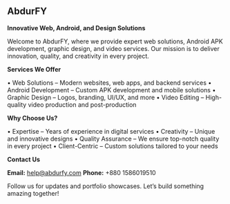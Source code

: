 ## AbdurFY
**Innovative Web, Android, and Design Solutions**

Welcome to AbdurFY, where we provide expert web solutions, Android APK development, graphic design, and video services. Our mission is to deliver innovation, quality, and creativity in every project.

 **Services We Offer**

• Web Solutions – Modern websites, web apps, and backend services</b>
• Android Development – Custom APK development and mobile solutions</b>
• Graphic Design – Logos, branding, UI/UX, and more
• Video Editing – High-quality video production and post-production

 **Why Choose Us?**

• Expertise – Years of experience in digital services
• Creativity – Unique and innovative designs
• Quality Assurance – We ensure top-notch quality in every project
• Client-Centric – Custom solutions tailored to your needs

 **Contact Us**

 **Email:** help@abdurfy.com
 **Phone:** +880 1586019510

Follow us for updates and portfolio showcases. Let’s build something amazing together!
